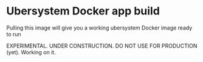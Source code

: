 # Ubersystem Docker app build

Pulling this image will give you a working ubersystem Docker image ready to run

EXPERIMENTAL. UNDER CONSTRUCTION. DO NOT USE FOR PRODUCTION (yet).  Working on it.
